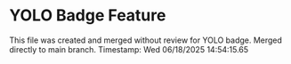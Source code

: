 # YOLO Badge Feature 
 
This file was created and merged without review for YOLO badge. 
Merged directly to main branch. 
Timestamp: Wed 06/18/2025 14:54:15.65 
